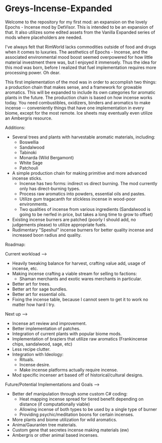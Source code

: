 # Greys-Incense-Expanded

Welcome to the repository for my first mod: an expansion on the lovely Epochs - Incense mod by DetVisor. This is intended to be an expansion of that. It also utilizes some edited assets from the Vanilla Expanded series of mods where placeholders are needed.

I've always felt that RimWorld lacks commodities outside of food and drugs when it comes to luxuries. The aesthetics of Epochs - Incense, and the associated environmental mood boost seemed overpowered for how little material investment there was, but I enjoyed it immensely. Thus the idea for this mod was born, before I realized that fuel implementation requires more processing power. Oh dear.

This first implementation of the mod was in order to accomplish two things: a production chain that makes sense, and a framework for growable aromatics. This will be expanded to include its own categories for aromatic plants in the future. The production chain is based on how incense works today. You need combustibles, oxidizers, binders and aromatics to make incense -- conveniently things that have one implementation in every biome, except for the most remote. Ice sheets may eventually even utilize an Ambergris resource.

Additions:

- Several trees and plants with harvestable aromatic materials, including:
    - Boswellia
    - Sandalwood
    - Tabinoki
    - Monarda (Wild Bergamont)
    - White Sage
    - Patchouli
- A simple production chain for making primitive and more advanced incense sticks.
    - Incense has two forms: indirect vs direct burning. The mod currently only has direct-burning types.
    - Process raw aromatics into powders, essential oils and pastes.
    - Utilize gum tragacanth for stickless incense in wood-poor environments.
    - Two qualities of incense from various ingredients (Sandalwood is going to be nerfed in price, but takes a long time to grow to offset)
- Existing incense burners are patched (poorly I should add, no judgements please) to utilize appropriate fuels.
- Rudimentary "Speshul" incense burners for better quality incense and increased boon radius and quality.

Roadmap:

Current workload -->
- Heavily tweaking balance for harvest, crafting value add, usage of incense, etc.
- Making incense crafting a viable stream for selling to factions:
    - Shaman merchants and exotic wares merchants in particular.
- Better art for trees.
- Better art for sage bundles.
- Better art for essential oils.
- Fixing the incense table, because I cannot seem to get it to work no matter how hard I try.

Next up -->
- Incense art review and improvement.
- Better implementation of patches.
- Integration of current plants with popular biome mods.
- Implementation of braziers that utilize raw aromatics (Frankincense chips, sandalwood, sage, etc)
- Less recipe clutter.
- Integration with Ideology:
    - Rituals.
    - Incense desire.
    - Make incense platforms actually require incense.
- Mod specific incenser art based off of historical/cultural designs.

Future/Potential Implementations and Goals -->
- Better def manipulation through some custom C# coding:
    - Heat mapping incense spread for tiered benefit depending on distance (if computationally viable)
    - Allowing incense of both types to be used by a single type of burner
    - Providing psychic/meditation boons for certain incenses.
- More plants and biome utilization for wild aromatics.
- Anima/Gauranlen tree materials.
- Custom gene that secretes incense making materials (ew)
- Ambergris or other animal based incenses.
